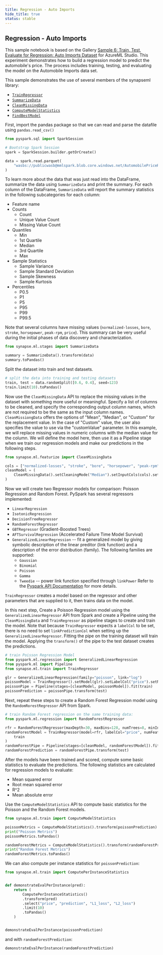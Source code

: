 ```yaml
---
title: Regression - Auto Imports
hide_title: true
status: stable
---
```

## Regression - Auto Imports

This sample notebook is based on the Gallery [Sample 6: Train, Test, Evaluate
for Regression: Auto Imports
Dataset](https://gallery.cortanaintelligence.com/Experiment/670fbfc40c4f44438bfe72e47432ae7a)
for AzureML Studio.  This experiment demonstrates how to build a regression
model to predict the automobile's price.  The process includes training, testing,
and evaluating the model on the Automobile Imports data set.

This sample demonstrates the use of several members of the synapseml library:
- [`TrainRegressor`
  ](https://mmlspark.blob.core.windows.net/docs/0.10.2/pyspark/synapse.ml.train.html?#module-synapse.ml.train.TrainRegressor)
- [`SummarizeData`
  ](https://mmlspark.blob.core.windows.net/docs/0.10.2/pyspark/synapse.ml.stages.html?#module-synapse.ml.stages.SummarizeData)
- [`CleanMissingData`
  ](https://mmlspark.blob.core.windows.net/docs/0.10.2/pyspark/synapse.ml.featurize.html?#module-synapse.ml.featurize.CleanMissingData)
- [`ComputeModelStatistics`
  ](https://mmlspark.blob.core.windows.net/docs/0.10.2/pyspark/synapse.ml.train.html?#module-synapse.ml.train.ComputeModelStatistics)
- [`FindBestModel`
  ](https://mmlspark.blob.core.windows.net/docs/0.10.2/pyspark/synapse.ml.automl.html?#module-synapse.ml.automl.FindBestModel)

First, import the pandas package so that we can read and parse the datafile
using `pandas.read_csv()`


```python
from pyspark.sql import SparkSession

# Bootstrap Spark Session
spark = SparkSession.builder.getOrCreate()
```


```python
data = spark.read.parquet(
    "wasbs://publicwasb@mmlspark.blob.core.windows.net/AutomobilePriceRaw.parquet"
)
```

To learn more about the data that was just read into the DataFrame,
summarize the data using `SummarizeData` and print the summary.  For each
column of the DataFrame, `SummarizeData` will report the summary statistics
in the following subcategories for each column:
* Feature name
* Counts
  - Count
  - Unique Value Count
  - Missing Value Count
* Quantiles
  - Min
  - 1st Quartile
  - Median
  - 3rd Quartile
  - Max
* Sample Statistics
  - Sample Variance
  - Sample Standard Deviation
  - Sample Skewness
  - Sample Kurtosis
* Percentiles
  - P0.5
  - P1
  - P5
  - P95
  - P99
  - P99.5

Note that several columns have missing values (`normalized-losses`, `bore`,
`stroke`, `horsepower`, `peak-rpm`, `price`).  This summary can be very
useful during the initial phases of data discovery and characterization.


```python
from synapse.ml.stages import SummarizeData

summary = SummarizeData().transform(data)
summary.toPandas()
```

Split the dataset into train and test datasets.


```python
# split the data into training and testing datasets
train, test = data.randomSplit([0.6, 0.4], seed=123)
train.limit(10).toPandas()
```

Now use the `CleanMissingData` API to replace the missing values in the
dataset with something more useful or meaningful.  Specify a list of columns
to be cleaned, and specify the corresponding output column names, which are
not required to be the same as the input column names. `CleanMissiongData`
offers the options of "Mean", "Median", or "Custom" for the replacement
value.  In the case of "Custom" value, the user also specifies the value to
use via the "customValue" parameter.  In this example, we will replace
missing values in numeric columns with the median value for the column.  We
will define the model here, then use it as a Pipeline stage when we train our
regression models and make our predictions in the following steps.


```python
from synapse.ml.featurize import CleanMissingData

cols = ["normalized-losses", "stroke", "bore", "horsepower", "peak-rpm", "price"]
cleanModel = (
    CleanMissingData().setCleaningMode("Median").setInputCols(cols).setOutputCols(cols)
)
```

Now we will create two Regressor models for comparison: Poisson Regression
and Random Forest.  PySpark has several regressors implemented:
* `LinearRegression`
* `IsotonicRegression`
* `DecisionTreeRegressor`
* `RandomForestRegressor`
* `GBTRegressor` (Gradient-Boosted Trees)
* `AFTSurvivalRegression` (Accelerated Failure Time Model Survival)
* `GeneralizedLinearRegression` -- fit a generalized model by giving symbolic
  description of the linear preditor (link function) and a description of the
  error distribution (family).  The following families are supported:
  - `Gaussian`
  - `Binomial`
  - `Poisson`
  - `Gamma`
  - `Tweedie` -- power link function specified through `linkPower`
Refer to the
[Pyspark API Documentation](http://spark.apache.org/docs/latest/api/python/)
for more details.

`TrainRegressor` creates a model based on the regressor and other parameters
that are supplied to it, then trains data on the model.

In this next step, Create a Poisson Regression model using the
`GeneralizedLinearRegressor` API from Spark and create a Pipeline using the
`CleanMissingData` and `TrainRegressor` as pipeline stages to create and
train the model.  Note that because `TrainRegressor` expects a `labelCol` to
be set, there is no need to set `linkPredictionCol` when setting up the
`GeneralizedLinearRegressor`.  Fitting the pipe on the training dataset will
train the model.  Applying the `transform()` of the pipe to the test dataset
creates the predictions.


```python
# train Poisson Regression Model
from pyspark.ml.regression import GeneralizedLinearRegression
from pyspark.ml import Pipeline
from synapse.ml.train import TrainRegressor

glr = GeneralizedLinearRegression(family="poisson", link="log")
poissonModel = TrainRegressor().setModel(glr).setLabelCol("price").setNumFeatures(256)
poissonPipe = Pipeline(stages=[cleanModel, poissonModel]).fit(train)
poissonPrediction = poissonPipe.transform(test)
```

Next, repeat these steps to create a Random Forest Regression model using the
`RandomRorestRegressor` API from Spark.


```python
# train Random Forest regression on the same training data:
from pyspark.ml.regression import RandomForestRegressor

rfr = RandomForestRegressor(maxDepth=30, maxBins=128, numTrees=8, minInstancesPerNode=1)
randomForestModel = TrainRegressor(model=rfr, labelCol="price", numFeatures=256).fit(
    train
)
randomForestPipe = Pipeline(stages=[cleanModel, randomForestModel]).fit(train)
randomForestPrediction = randomForestPipe.transform(test)
```

After the models have been trained and scored, compute some basic statistics
to evaluate the predictions.  The following statistics are calculated for
regression models to evaluate:
* Mean squared error
* Root mean squared error
* R^2
* Mean absolute error

Use the `ComputeModelStatistics` API to compute basic statistics for
the Poisson and the Random Forest models.


```python
from synapse.ml.train import ComputeModelStatistics

poissonMetrics = ComputeModelStatistics().transform(poissonPrediction)
print("Poisson Metrics")
poissonMetrics.toPandas()
```


```python
randomForestMetrics = ComputeModelStatistics().transform(randomForestPrediction)
print("Random Forest Metrics")
randomForestMetrics.toPandas()
```

We can also compute per instance statistics for `poissonPrediction`:


```python
from synapse.ml.train import ComputePerInstanceStatistics


def demonstrateEvalPerInstance(pred):
    return (
        ComputePerInstanceStatistics()
        .transform(pred)
        .select("price", "prediction", "L1_loss", "L2_loss")
        .limit(10)
        .toPandas()
    )


demonstrateEvalPerInstance(poissonPrediction)
```

and with `randomForestPrediction`:


```python
demonstrateEvalPerInstance(randomForestPrediction)
```
